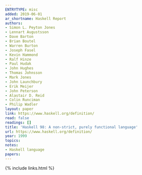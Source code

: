 ```yaml
---
ENTRYTYPE: misc
added: 2019-06-01
ar_shortname: Haskell Report
authors:
- Simon L. Peyton Jones
- Lennart Augustsson
- Dave Barton
- Brian Boutel
- Warren Burton
- Joseph Fasel
- Kevin Hammond
- Ralf Hinze
- Paul Hudak
- John Hughes
- Thomas Johnsson
- Mark Jones
- John Launchbury
- Erik Meijer
- John Peterson
- Alastair D. Reid
- Colin Runciman
- Philip Wadler
layout: paper
link: https://www.haskell.org/definition/
read: false
readings: []
title: 'Haskell 98: A non-strict, purely functional language'
url: https://www.haskell.org/definition/
year: 1999
topics:
notes:
- Haskell language
papers:
---
```


{% include links.html %}
